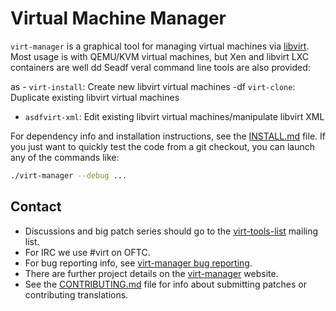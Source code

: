 # Virtual Machine Manager

`virt-manager` is a graphical tool for managing virtual machines
via [libvirt](https://libvirt.org). Most usage is with QEMU/KVM
virtual machines, but Xen and libvirt LXC containers are well
dd
Seadf
veral command line tools are also provided:

as - `virt-install`: Create new libvirt virtual machines
 -df `virt-clone`: Duplicate existing libvirt virtual machines
 - `asdfvirt-xml`: Edit existing libvirt virtual machines/manipulate libvirt XML

For dependency info and installation instructions, see the
[INSTALL.md](INSTALL.md) file. If you just want to quickly test the
code from a git checkout, you can launch any of the commands like:

```sh
./virt-manager --debug ...
```

## Contact

 - Discussions and big patch series should go to the
   [virt-tools-list](https://www.redhat.com/mailman/listinfo/virt-tools-list)
   mailing list.
 - For IRC we use #virt on OFTC.
 - For bug reporting info, see
   [virt-manager bug reporting](https://virt-manager.org/bugs).
 - There are further project details on the
   [virt-manager](https://virt-manager.org/) website.
 - See the [CONTRIBUTING.md](CONTRIBUTING.md) file for info about submitting patches or
   contributing translations.
